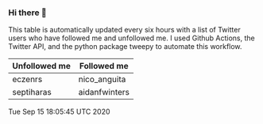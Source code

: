 ### Hi there 👋

This table is automatically updated every six hours with a list of Twitter users who have followed me and unfollowed me. I used Github Actions, the Twitter API, and the python package tweepy to automate this workflow.

| Unfollowed me |  Followed me |
| --- | --- |
|eczenrs|nico_anguita|
|septiharas|aidanfwinters|
Tue Sep 15 18:05:45 UTC 2020
